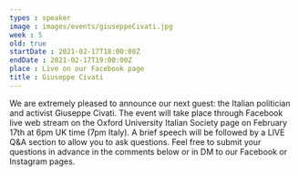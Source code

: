 ```yaml
---
types : speaker
image : images/events/giuseppeCivati.jpg
week : 5
old: true
startDate : 2021-02-17T18:00:00Z
endDate : 2021-02-17T19:00:00Z
place : Live on our Facebook page
title : Giuseppe Civati
---
```


We are extremely pleased to announce our next guest: the Italian politician and activist Giuseppe Civati. The event will take place through Facebook live web stream on the Oxford University Italian Society page on February 17th at 6pm UK time (7pm Italy).
A brief speech will be followed by a LIVE Q&A section to allow you to ask questions. Feel free to submit your questions in advance in the comments below or in DM to our Facebook or Instagram pages.
